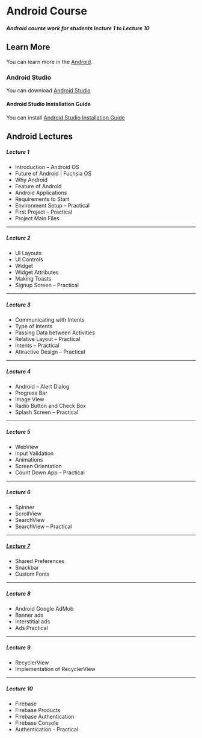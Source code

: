 # Android Course
##### Android course work for students lecture 1 to Lecture 10

## Learn More

You can learn more in the [Android](https://developer.android.com/).

### Android Studio

You can download [Android Studio](https://developer.android.com/studio)

#### Android Studio Installation Guide
 
You can install [Android Studio Installation Guide](https://developer.android.com/studio/install)


## Android Lectures

##### Lecture 1

- Introduction – Android OS
- Future of Android | Fuchsia OS
- Why Android
- Feature of Android
- Android Applications
- Requirements to Start
- Environment Setup – Practical
- First Project – Practical
- Project Main Files
<hr>

##### Lecture 2

- UI Layouts
- UI Controls
- Widget
- Widget Attributes
- Making Toasts
- Signup Screen – Practical
<hr>

##### Lecture 3

- Communicating with Intents
- Type of Intents
- Passing Data between Activities
- Relative Layout – Practical
- Intents – Practical
- Attractive Design – Practical
<hr>

##### Lecture 4

- Android – Alert Dialog
- Progress Bar
- Image View
- Radio Button and Check Box
- Splash Screen – Practical
<hr>


##### Lecture 5

- WebView
- Input Validation
- Animations
- Screen Orientation
- Count Down App – Practical
<hr>

##### Lecture 6

- Spinner
- ScrollView
- SearchView
- SearchView – Practical
<hr>

##### <a href="https://github.com/Zaryab-Programmer/android-course/blob/master/app/src/main/java/com/mitiapps/loginapplecture1/SharedPrefrenceActivity.java">Lecture 7</a>

- Shared Preferences
- Snackbar
- Custom Fonts
<hr>

##### Lecture 8

- Android Google AdMob
- Banner ads
- Interstitial ads
- Ads Practical
<hr>

##### Lecture 9

- RecyclerView
- Implementation of RecyclerView
<hr>

##### Lecture 10

- Firebase
- Firebase Products
- Firebase Authentication
- Firebase Console
- Authentication - Practical


